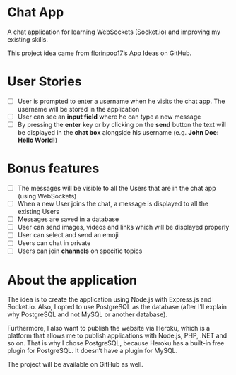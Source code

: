 # Chat App

A chat application for learning WebSockets (Socket.io) and improving my existing skills.

This project idea came from [florinpop17](https://github.com/florinpop17)’s [App Ideas](https://github.com/florinpop17/app-ideas) on GitHub.

# User Stories

-   [ ] User is prompted to enter a username when he visits the chat app. The username will be stored in the application
-   [ ] User can see an **input field** where he can type a new message
-   [ ] By pressing the **enter** key or by clicking on the **send** button the text will be displayed in the **chat box** alongside his username (e.g. **John Doe: Hello World!**)

# Bonus features

-   [ ] The messages will be visible to all the Users that are in the chat app (using WebSockets)
-   [ ] When a new User joins the chat, a message is displayed to all the existing Users
-   [ ] Messages are saved in a database
-   [ ] User can send images, videos and links which will be displayed properly
-   [ ] User can select and send an emoji
-   [ ] Users can chat in private
-   [ ] Users can join **channels** on specific topics

# About the application

The idea is to create the application using Node.js with Express.js and Socket.io. Also, I opted to use PostgreSQL as the database (after I’ll explain why PostgreSQL and not MySQL or another database).

Furthermore, I also want to publish the website via Heroku, which is a platform that allows me to publish applications with Node.js, PHP, .NET and so on. That is why I chose PostgreSQL, because Heroku has a built-in free plugin for PostgreSQL. It doesn’t have a plugin for MySQL.

The project will be available on GitHub as well.
